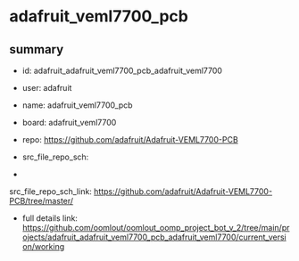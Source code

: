 # adafruit_veml7700_pcb
 
## summary 
* id: adafruit_adafruit_veml7700_pcb_adafruit_veml7700
* user: adafruit
* name: adafruit_veml7700_pcb
* board: adafruit_veml7700
* repo: https://github.com/adafruit/Adafruit-VEML7700-PCB



* src_file_repo_sch: 
*
 src_file_repo_sch_link: https://github.com/adafruit/Adafruit-VEML7700-PCB/tree/master/
* full details link: https://github.com/oomlout/oomlout_oomp_project_bot_v_2/tree/main/projects/adafruit_adafruit_veml7700_pcb_adafruit_veml7700/current_version/working  






